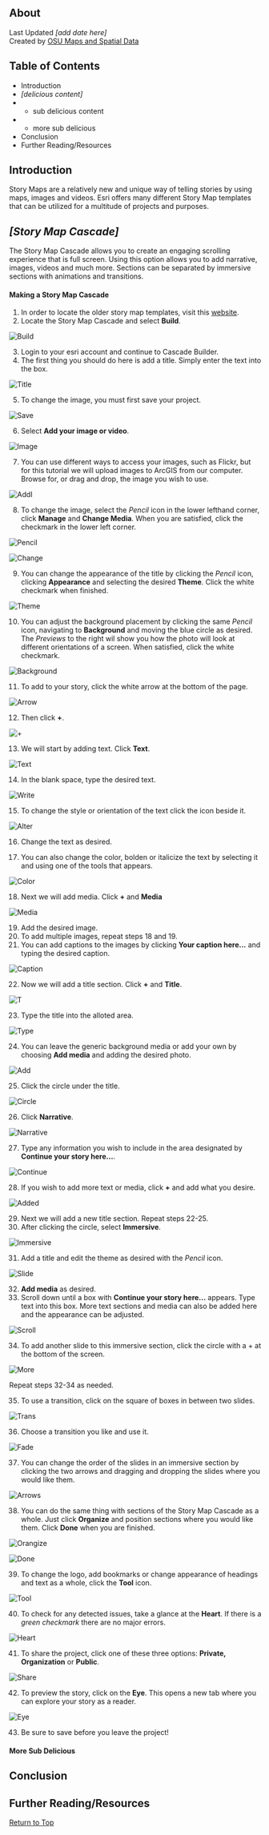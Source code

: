 ## About
Last Updated *[add date here]*   
Created by [OSU Maps and Spatial Data](https://info.library.okstate.edu/map-room)


## Table of Contents
- Introduction 
- *[delicious content]*
- - sub delicious content
- - more sub delicious
- Conclusion
- Further Reading/Resources

## Introduction
Story Maps are a relatively new and unique way of telling stories by using maps, images and videos. Esri offers many different Story Map templates that can be utilized for a multitude of projects and purposes.

## *[Story Map Cascade]*
The Story Map Cascade allows you to create an engaging scrolling experience that is full screen. Using this option allows you to add narrative, images, videos and much more. Sections can be separated by immersive sections with animations and transitions.

#### Making a Story Map Cascade
1. In order to locate the older story map templates, visit this [website](https://storymaps-classic.arcgis.com/en/app-list/?buildApp=true).
2. Locate the Story Map Cascade and select **Build**.

![Build](images/Build.PNG)

3. Login to your esri account and continue to Cascade Builder. 
4. The first thing you should do here is add a title. Simply enter the text into the box.

![Title](images/Title.PNG)

5. To change the image, you must first save your project.

![Save](images/Save.PNG)

6. Select **Add your image or video**.

![Image](images/Image.PNG)

7. You can use different ways to access your images, such as Flickr, but for this tutorial we will upload images to ArcGIS from our computer. Browse for, or drag and drop, the image you wish to use.

![AddI](images/AddI.PNG)

8. To change the image, select the *Pencil* icon in the lower lefthand corner, click **Manage** and **Change Media**. When you are satisfied, click the checkmark in the lower left corner.

![Pencil](images/Pencil.PNG)

![Change](images/Change.PNG)

9. You can change the appearance of the title by clicking the *Pencil* icon, clicking **Appearance** and selecting the desired **Theme**. Click the white checkmark when finished.

![Theme](images/Theme.PNG)

10. You can adjust the background placement by clicking the same *Pencil* icon, navigating to **Background** and moving the blue circle as desired. The *Previews* to the right wil show you how the photo will look at different orientations of a screen. When satisfied, click the white checkmark. 

![Background](images/Background.PNG)

11. To add to your story, click the white arrow at the bottom of the page.

![Arrow](images/Arrow.PNG)

12. Then click **+**.

![+](images/+.PNG)

13. We will start by adding text. Click **Text**.

![Text](images/Text.PNG)

14. In the blank space, type the desired text.

![Write](images/Write.PNG)

15. To change the style or orientation of the text click the icon beside it.

![Alter](images/Alter.PNG)

16. Change the text as desired.

17. You can also change the color, bolden or italicize the text by selecting it and using one of the tools that appears.

![Color](images/Color.PNG)

18. Next we will add media. Click **+** and **Media**

![Media](images/Media.PNG)

19. Add the desired image.
20. To add multiple images, repeat steps 18 and 19.
21. You can add captions to the images by clicking **Your caption here...** and typing the desired caption.

![Caption](images/Caption.PNG)

22. Now we will add a title section. Click **+** and **Title**.

![T](images/T.PNG)

23. Type the title into the alloted area.

![Type](images/Type.PNG)

24. You can leave the generic background media or add your own by choosing **Add media** and adding the desired photo.

![Add](images/Add.PNG)

25. Click the circle under the title.

![Circle](images/Circle.PNG)

26. Click **Narrative**.

![Narrative](images/Narrative.PNG)

27. Type any information you wish to include in the area designated by **Continue your story here...**.

![Continue](images/Continue.PNG)

28. If you wish to add more text or media, click **+** and add what you desire.

![Added](images/Added.PNG)

29. Next we will add a new title section. Repeat steps 22-25.
30. After clicking the circle, select **Immersive**.

![Immersive](images/Immersive.PNG)

31. Add a title and edit the theme as desired with the *Pencil* icon.

![Slide](images/Slide.PNG)

32. **Add media** as desired. 
33. Scroll down until a box with **Continue your story here...** appears. Type text into this box. More text sections and media can also be added here and the appearance can be adjusted.

![Scroll](images/Scroll.PNG)

34. To add another slide to this immersive section, click the circle with a + at the bottom of the screen.

![More](images/More.PNG)

Repeat steps 32-34 as needed.

35. To use a transition, click on the square of boxes in between two slides.

![Trans](images/Trans.PNG)

36. Choose a transition you like and use it.

![Fade](images/Fade.PNG)

37. You can change the order of the slides in an immersive section by clicking the two arrows and dragging and dropping the slides where you would like them.

![Arrows](images/Arrows.PNG)

38. You can do the same thing with sections of the Story Map Cascade as a whole. Just click **Organize** and position sections where you would like them. Click **Done** when you are finished.

![Orangize](images/Organize.PNG)

![Done](images/Done.PNG)

39. To change the logo, add bookmarks or change appearance of headings and text as a whole, click the **Tool** icon.

![Tool](images/Tool.PNG)

40. To check for any detected issues, take a glance at the **Heart**. If there is a *green checkmark* there are no major errors.

![Heart](images/Heart.PNG)

41. To share the project, click one of these three options: **Private, Organization** or **Public**.

![Share](images/Share.PNG)

42. To preview the story, click on the **Eye**. This opens a new tab where you can explore your story as a reader.

![Eye](image/Eye.PNG)

43. Be sure to save before you leave the project!

#### More Sub Delicious

## Conclusion

## Further Reading/Resources


[Return to Top](#about)
